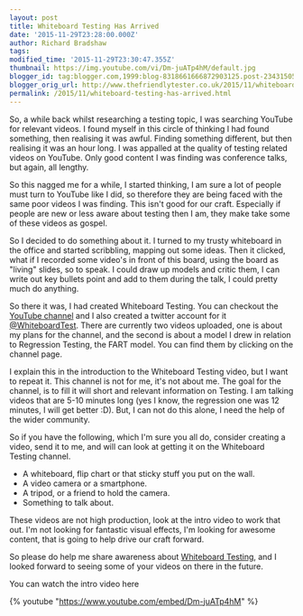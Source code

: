 ```yaml
---
layout: post
title: Whiteboard Testing Has Arrived
date: '2015-11-29T23:28:00.000Z'
author: Richard Bradshaw
tags: 
modified_time: '2015-11-29T23:30:47.355Z'
thumbnail: https://img.youtube.com/vi/Dm-juATp4hM/default.jpg
blogger_id: tag:blogger.com,1999:blog-8318661666872903125.post-2343150573172697821
blogger_orig_url: http://www.thefriendlytester.co.uk/2015/11/whiteboard-testing-has-arrived.html
permalink: /2015/11/whiteboard-testing-has-arrived.html
---
```


So, a while back whilst researching a testing topic, I was searching YouTube for relevant videos. I found myself in this circle of thinking I had found something, then realising it was awful. Finding something different, but then realising it was an hour long. I was appalled at the quality of testing related videos on YouTube. Only good content I was finding was conference talks, but again, all lengthy.  

So this nagged me for a while, I started thinking, I am sure a lot of people must turn to YouTube like I did, so therefore they are being faced with the same poor videos I was finding. This isn't good for our craft. Especially if people are new or less aware about testing then I am, they make take some of these videos as gospel.  

So I decided to do something about it. I turned to my trusty whiteboard in the office and started scribbling, mapping out some ideas. Then it clicked, what if I recorded some video's in front of this board, using the board as "living" slides, so to speak. I could draw up models and critic them, I can write out key bullets point and add to them during the talk, I could pretty much do anything.  

So there it was, I had created Whiteboard Testing. You can checkout the [YouTube channel](https://www.youtube.com/channel/UC0QZWhi0ojqNte3ey7RD0qQ) and I also created a twitter account for it [@WhiteboardTest](http://twitter.com/WhiteboardTest). There are currently two videos uploaded, one is about my plans for the channel, and the second is about a model I drew in relation to Regression Testing, the FART model. You can find them by clicking on the channel page.  

I explain this in the introduction to the Whiteboard Testing video, but I want to repeat it. This channel is not for me, it's not about me. The goal for the channel, is to fill it will short and relevant information on Testing. I am talking videos that are 5-10 minutes long (yes I know, the regression one was 12 minutes, I will get better :D). But, I can not do this alone, I need the help of the wider community.  

So if you have the following, which I'm sure you all do, consider creating a video, send it to me, and will can look at getting it on the Whiteboard Testing channel.  

*   A whiteboard, flip chart or that sticky stuff you put on the wall.
*   A video camera or a smartphone.
*   A tripod, or a friend to hold the camera. 
*   Something to talk about.

These videos are not high production, look at the intro video to work that out. I'm not looking for fantastic visual effects, I'm looking for awesome content, that is going to help drive our craft forward.

So please do help me share awareness about [Whiteboard Testing](https://www.youtube.com/channel/UC0QZWhi0ojqNte3ey7RD0qQ), and I looked forward to seeing some of your videos on there in the future.  

You can watch the intro video here  

{% youtube "https://www.youtube.com/embed/Dm-juATp4hM" %}